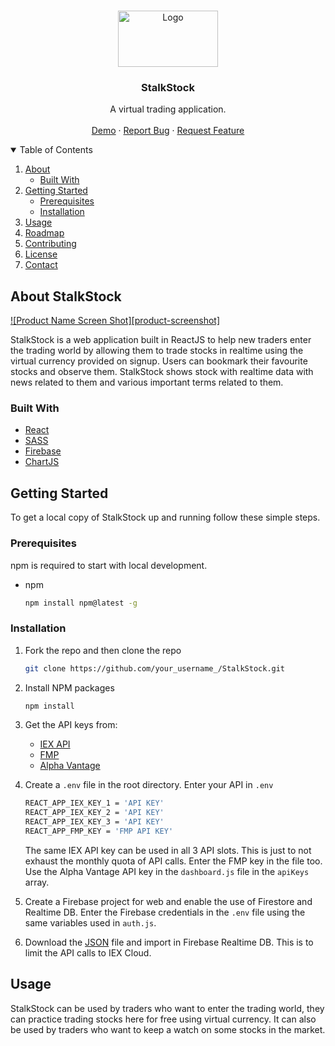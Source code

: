 <!--
*** Thanks for checking out the Best-README-Template. If you have a suggestion
*** that would make this better, please fork the repo and create a pull request
*** or simply open an issue with the tag "enhancement".
*** Thanks again! Now go create something AMAZING! :D
-->

<!-- PROJECT SHIELDS -->
<!--
*** I'm using markdown "reference style" links for readability.
*** Reference links are enclosed in brackets [ ] instead of parentheses ( ).
*** See the bottom of this document for the declaration of the reference variables
*** for contributors-url, forks-url, etc. This is an optional, concise syntax you may use.
*** https://www.markdownguide.org/basic-syntax/#reference-style-links
-->

<!-- PROJECT LOGO -->
<br />
<p align="center">
  <a href="https://github.com/othneildrew/Best-README-Template">
    <img src="https://res.cloudinary.com/hackbot/image/upload/v1615524571/logo_wvpv5h.png" alt="Logo" width="160" height="90">
  </a>

  <h3 align="center">StalkStock</h3>

  <p align="center">
    A virtual trading application.
    <br />
    <br />
    <a href="https://stalk-stock.vercel.app">Demo</a>
    ·
    <a href="https://github.com/starwiz-7/StalkStock/issues">Report Bug</a>
    ·
    <a href="https://github.com/starwiz-7/StalkStock/issues">Request Feature</a>
  </p>
</p>

<!-- TABLE OF CONTENTS -->
<details open="open">
  <summary>Table of Contents</summary>
  <ol>
    <li>
      <a href="#about-stalkstock">About</a>
      <ul>
        <li><a href="#built-with">Built With</a></li>
      </ul>
    </li>
    <li>
      <a href="#getting-started">Getting Started</a>
      <ul>
        <li><a href="#prerequisites">Prerequisites</a></li>
        <li><a href="#installation">Installation</a></li>
      </ul>
    </li>
    <li><a href="#usage">Usage</a></li>
    <li><a href="#roadmap">Roadmap</a></li>
    <li><a href="#contributing">Contributing</a></li>
    <li><a href="#license">License</a></li>
    <li><a href="#contact">Contact</a></li>
    <!-- <li><a href="#acknowledgements">Acknowledgements</a></li> -->
  </ol>
</details>

<!-- ABOUT THE PROJECT -->

## About StalkStock

[![Product Name Screen Shot][product-screenshot]]([https://res.cloudinary.com/hackbot/image/upload/v1615446409/dashboard_j3xenl.png])

StalkStock is a web application built in ReactJS to help new traders enter the trading world by allowing them to trade stocks in realtime using the virtual currency provided on signup. Users can bookmark their favourite stocks and observe them.
StalkStock shows stock with realtime data with news related to them and various important terms related to them.

### Built With

-   [React](https://reactjs.org)
-   [SASS](https://sass-lang.com)
-   [Firebase](https://firebase.google.com)
-   [ChartJS](https://www.chartjs.org/docs/latest/)

<!-- GETTING STARTED -->

## Getting Started

To get a local copy of StalkStock up and running follow these simple steps.

### Prerequisites

npm is required to start with local development.

-   npm
    ```sh
    npm install npm@latest -g
    ```

### Installation

1. Fork the repo and then clone the repo
    ```sh
    git clone https://github.com/your_username_/StalkStock.git
    ```
2. Install NPM packages
    ```sh
    npm install
    ```
3. Get the API keys from:

    - [IEX API](https://iexcloud.io)
    - [FMP](https://financialmodelingprep.com/developer/docs/)
    - [Alpha Vantage](https://www.alphavantage.co)

4. Create a `.env` file in the root directory. Enter your API in `.env`
    ```sh
    REACT_APP_IEX_KEY_1 = 'API KEY'
    REACT_APP_IEX_KEY_2 = 'API KEY'
    REACT_APP_IEX_KEY_3 = 'API KEY'
    REACT_APP_FMP_KEY = 'FMP API KEY'
    ```
    The same IEX API key can be used in all 3 API slots. This is just to not exhaust the monthly quota of API calls. Enter the FMP key in the file too. Use the Alpha Vantage API key in the `dashboard.js` file in the `apiKeys` array.
5. Create a Firebase project for web and enable the use of Firestore and Realtime DB. Enter the Firebase credentials in the `.env` file using the same variables used in `auth.js`.

6. Download the [JSON](https://drive.google.com/drive/folders/1Isf4VAumMfD3fMKcZoUmssIZ_JzYxq0c?usp=sharing) file and import in Firebase Realtime DB. This is to limit the API calls to IEX Cloud.
 <!-- USAGE EXAMPLES -->

## Usage

StalkStock can be used by traders who want to enter the trading world, they can practice trading stocks here for free using virtual currency. It can also be used by traders who want to keep a watch on some stocks in the market.







